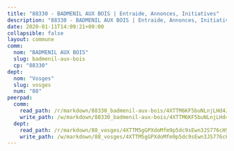 ```yaml
---
title: "88330 - BADMENIL AUX BOIS | Entraide, Annonces, Initiatives"
description: "88330 - BADMENIL AUX BOIS | Entraide, Annonces, Initiatives"
date: 2020-01-11T14:09:21+09:00
collapsible: false
layout: commune
comm:
  nom: "BADMENIL AUX BOIS"
  slug: badmenil-aux-bois
  cp: "88330"
dept:
  nom: "Vosges"
  slug: vosges
  num: "88"
peerpad:
  comm:
    read_path: /r/markdown/88330_badmenil-aux-bois/4XTTM6KF5buNLnjLHd4JzbDb7oF4Qpq1hFCK4HftWa7GejrtN
    write_path: /w/markdown/88330_badmenil-aux-bois/4XTTM6KF5buNLnjLHd4JzbDb7oF4Qpq1hFCK4HftWa7GejrtN-K3TgU1m2FBfrTas4G8LRhf3gJToL2vLqqjcW9wBtcR3K2LZhzLHfQGbwHbMJhy1PJrhB8K42hewnPdGP19qY85vvgRUoMrqovD73bHKyGGNbzodnQ8VzzZfAUxJTWpryHkYy8Qpn
  dept:
    read_path: /r/markdown/88_vosges/4XTTM5gGPXdoMfm9p5dc9sEwn3JS776cHSw64JYpD4AKnKgyh
    write_path: /w/markdown/88_vosges/4XTTM5gGPXdoMfm9p5dc9sEwn3JS776cHSw64JYpD4AKnKgyh-K3TgUjEFywcTUHQwfrd2vcZqhoXLakdoQGFv4iriv1FKkvQkBsudnBxafkQDfPcxTDRHN5T6bYyganuvcakuKenYoB5mPLKqUBjNMwpn75GQVixUmzXGkneDufRSqDthC8iyXi1Z
---
```


